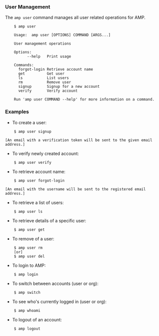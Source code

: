 ### User Management

The `amp user` command manages all user related operations for AMP.

```
    $ amp user

    Usage:	amp user [OPTIONS] COMMAND [ARGS...]

    User management operations

    Options:
          --help   Print usage

    Commands:
      forgot-login Retrieve account name
      get          Get user
      ls           List users
      rm           Remove user
      signup       Signup for a new account
      verify       Verify account

    Run 'amp user COMMAND --help' for more information on a command.
```

### Examples

* To create a user:
```
    $ amp user signup
```
    [An email with a verification token will be sent to the given email address.]

* To verify newly created account:
```
    $ amp user verify
```

* To retrieve account name:
```
    $ amp user forgot-login
```
    [An email with the username will be sent to the registered email address.]

* To retrieve a list of users:
```
    $ amp user ls
```

* To retrieve details of a specific user:
```
    $ amp user get
```

* To remove of a user:
```
    $ amp user rm
    [or]
    $ amp user del
```

* To login to AMP:
```
    $ amp login
```

* To switch between accounts (user or org):
```
    $ amp switch
```

* To see who's currently logged in (user or org):
```
    $ amp whoami
```

* To logout of an account:
```
    $ amp logout
```
